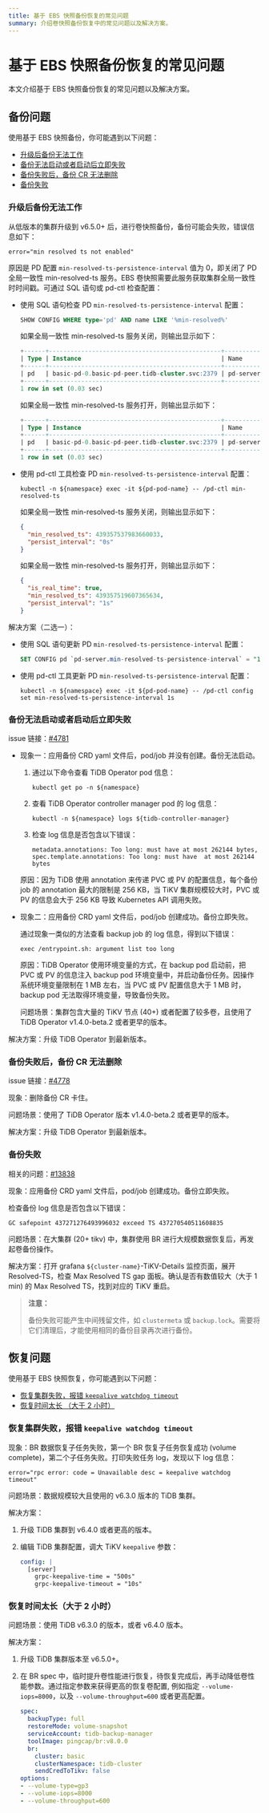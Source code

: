```yaml
---
title: 基于 EBS 快照备份恢复的常见问题
summary: 介绍卷快照备份恢复中的常见问题以及解决方案。
---
```


# 基于 EBS 快照备份恢复的常见问题

本文介绍基于 EBS 快照备份恢复的常见问题以及解决方案。

## 备份问题

使用基于 EBS 快照备份，你可能遇到以下问题：

- [升级后备份无法工作](#升级后备份无法工作)
- [备份无法启动或者启动后立即失败](#备份无法启动或者启动后立即失败)
- [备份失败后，备份 CR 无法删除](#备份失败后备份-cr-无法删除)
- [备份失败](#备份失败)

### 升级后备份无法工作

从低版本的集群升级到 v6.5.0+ 后，进行卷快照备份，备份可能会失败，错误信息如下：

```shell
error="min resolved ts not enabled"
```

原因是 PD 配置 `min-resolved-ts-persistence-interval` 值为 0，即关闭了 PD 全局一致性 min-resolved-ts 服务。EBS 卷快照需要此服务获取集群全局一致性时时间戳。可通过 SQL 语句或 pd-ctl 检查配置：

- 使用 SQL 语句检查 PD `min-resolved-ts-persistence-interval` 配置：

    ```sql
    SHOW CONFIG WHERE type='pd' AND name LIKE '%min-resolved%'
    ```

    如果全局一致性 min-resolved-ts 服务关闭，则输出显示如下：

    ```sql
    +------+------------------------------------------------+------------------------------------------------+-------+
    | Type | Instance                                       | Name                                           | Value |
    +------+------------------------------------------------+------------------------------------------------+-------+
    | pd   | basic-pd-0.basic-pd-peer.tidb-cluster.svc:2379 | pd-server.min-resolved-ts-persistence-interval | 0s    |
    +------+------------------------------------------------+------------------------------------------------+-------+
    1 row in set (0.03 sec)
    ```

    如果全局一致性 min-resolved-ts 服务打开，则输出显示如下：

    ```sql
    +------+------------------------------------------------+------------------------------------------------+-------+
    | Type | Instance                                       | Name                                           | Value |
    +------+------------------------------------------------+------------------------------------------------+-------+
    | pd   | basic-pd-0.basic-pd-peer.tidb-cluster.svc:2379 | pd-server.min-resolved-ts-persistence-interval | 1s    |
    +------+------------------------------------------------+------------------------------------------------+-------+
    1 row in set (0.03 sec)
    ```

- 使用 pd-ctl 工具检查 PD `min-resolved-ts-persistence-interval` 配置：

    ```shell
    kubectl -n ${namespace} exec -it ${pd-pod-name} -- /pd-ctl min-resolved-ts
    ```

    如果全局一致性 min-resolved-ts 服务关闭，则输出显示如下：

    ```json
    {
      "min_resolved_ts": 439357537983660033,
      "persist_interval": "0s"
    }
    ```

    如果全局一致性 min-resolved-ts 服务打开，则输出显示如下：

    ```json
    {
      "is_real_time": true,
      "min_resolved_ts": 439357519607365634,
      "persist_interval": "1s"
    }
    ```

解决方案（二选一）：

- 使用 SQL 语句更新 PD `min-resolved-ts-persistence-interval` 配置：

    ```sql
    SET CONFIG pd `pd-server.min-resolved-ts-persistence-interval` = "1s"
    ```

- 使用 pd-ctl 工具更新 PD `min-resolved-ts-persistence-interval` 配置：

    ```shell
    kubectl -n ${namespace} exec -it ${pd-pod-name} -- /pd-ctl config set min-resolved-ts-persistence-interval 1s
    ```

### 备份无法启动或者启动后立即失败

issue 链接：[#4781](https://github.com/pingcap/tidb-operator/issues/4781)

- 现象一：应用备份 CRD yaml 文件后，pod/job 并没有创建。备份无法启动。

    1. 通过以下命令查看 TiDB Operator pod 信息：

        ```shell
        kubectl get po -n ${namespace}
        ```

    2. 查看 TiDB Operator controller manager pod 的 log 信息：

        ```shell
        kubectl -n ${namespace} logs ${tidb-controller-manager}
        ```

    3. 检查 log 信息是否包含以下错误：

        ```shell
        metadata.annotations: Too long: must have at most 262144 bytes, spec.template.annotations: Too long: must have  at most 262144 bytes
        ```

    原因：因为 TiDB 使用 annotation 来传递 PVC 或 PV 的配置信息，每个备份 job 的 annotation 最大的限制是 256 KB，当 TiKV 集群规模较大时，PVC 或 PV 的信息会大于 256 KB 导致 Kubernetes API 调用失败。

- 现象二：应用备份 CRD yaml 文件后，pod/job 创建成功。备份立即失败。

    通过现象一类似的方法查看 backup job 的 log 信息，得到以下错误：

    ```shell
    exec /entrypoint.sh: argument list too long
    ```

    原因：TiDB Operator 使用环境变量的方式，在 backup pod 启动前，把 PVC 或 PV 的信息注入 backup pod 环境变量中，并启动备份任务。因操作系统环境变量限制在 1 MB 左右，当 PVC 或 PV 配置信息大于 1 MB 时，backup pod 无法取得环境变量，导致备份失败。

    问题场景：集群包含大量的 TiKV 节点 (40+) 或者配置了较多卷，且使用了 TiDB Operator v1.4.0-beta.2 或者更早的版本。

解决方案：升级 TiDB Operator 到最新版本。

### 备份失败后，备份 CR 无法删除

issue 链接：[#4778](https://github.com/pingcap/tidb-operator/issues/4778)

现象：删除备份 CR 卡住。

问题场景：使用了 TiDB Operator 版本 v1.4.0-beta.2 或者更早的版本。

解决方案：升级 TiDB Operator 到最新版本。

### 备份失败

相关的问题：[#13838](https://github.com/tikv/tikv/issues/13838)

现象：应用备份 CRD yaml 文件后，pod/job 创建成功。备份立即失败。

检查备份 log 信息是否包含以下错误：

```shell
GC safepoint 437271276493996032 exceed TS 437270540511608835
```

问题场景：在大集群 (20+ tikv) 中，集群使用 BR 进行大规模数据恢复后，再发起卷备份操作。

解决方案：打开 grafana `${cluster-name}`-TiKV-Details 监控页面，展开 Resolved-TS，检查 Max Resolved TS gap 面板。确认是否有数值较大（大于 1 min) 的 Max Resolved TS，找到对应的 TiKV 重启。

> **注意：**
>
> 备份失败可能产生中间残留文件，如 `clustermeta` 或 `backup.lock`。需要将它们清理后，才能使用相同的备份目录再次进行备份。

## 恢复问题

使用基于 EBS 快照恢复，你可能遇到以下问题：

- [恢复集群失败，报错 `keepalive watchdog timeout`](#恢复集群失败报错-keepalive-watchdog-timeout)
- [恢复时间太长 （大于 2 小时）](#恢复时间太长大于-2-小时)

### 恢复集群失败，报错 `keepalive watchdog timeout`

现象：BR 数据恢复子任务失败，第一个 BR 恢复子任务恢复成功 (volume complete)，第二个子任务失败。打印失败任务 log，发现以下 log 信息：

```shell
error="rpc error: code = Unavailable desc = keepalive watchdog timeout"
```

问题场景：数据规模较大且使用的 v6.3.0 版本的 TiDB 集群。

解决方案：

1. 升级 TiDB 集群到 v6.4.0 或者更高的版本。

2. 编辑 TiDB 集群配置，调大 TiKV `keepalive` 参数：

    ```yaml
    config: |
      [server]
        grpc-keepalive-time = "500s"
        grpc-keepalive-timeout = "10s"
    ```

### 恢复时间太长（大于 2 小时）

问题场景：使用 TiDB v6.3.0 的版本，或者 v6.4.0 版本。

解决方案：

1. 升级 TiDB 集群版本至 v6.5.0+。

2. 在 BR spec 中，临时提升卷性能进行恢复，待恢复完成后，再手动降低卷性能参数。通过指定参数来获得更高的恢复卷配置, 例如指定 `--volume-iops=8000`，以及 `--volume-throughput=600` 或者更高配置。

    ```yaml
    spec:
      backupType: full
      restoreMode: volume-snapshot
      serviceAccount: tidb-backup-manager
      toolImage: pingcap/br:v8.0.0
      br:
        cluster: basic
        clusterNamespace: tidb-cluster
        sendCredToTikv: false
    options:
    - --volume-type=gp3
    - --volume-iops=8000
    - --volume-throughput=600
    ```
